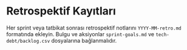 # Retrospektif Kayıtları

Her sprint veya tatbikat sonrası retrospektif notlarını `YYYY-MM-retro.md` formatında ekleyin. Bulgu ve aksiyonlar `sprint-goals.md` ve `tech-debt/backlog.csv` dosyalarına bağlanmalıdır.
